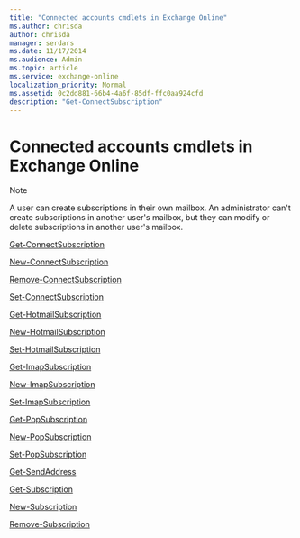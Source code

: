 ```yaml
---
title: "Connected accounts cmdlets in Exchange Online"
ms.author: chrisda
author: chrisda
manager: serdars
ms.date: 11/17/2014
ms.audience: Admin
ms.topic: article
ms.service: exchange-online
localization_priority: Normal
ms.assetid: 0c2dd881-66b4-4a6f-85df-ffc0aa924cfd
description: "Get-ConnectSubscription"
---
```


# Connected accounts cmdlets in Exchange Online

> [!NOTE]
> A user can create subscriptions in their own mailbox. An administrator can't create subscriptions in another user's mailbox, but they can modify or delete subscriptions in another user's mailbox. 
  
[Get-ConnectSubscription](get-connectsubscription.md)
  
[New-ConnectSubscription](new-connectsubscription.md)
  
[Remove-ConnectSubscription](remove-connectsubscription.md)
  
[Set-ConnectSubscription](set-connectsubscription.md)
  
[Get-HotmailSubscription](get-hotmailsubscription.md)
  
[New-HotmailSubscription](new-hotmailsubscription.md)
  
[Set-HotmailSubscription](set-hotmailsubscription.md)
  
[Get-ImapSubscription](get-imapsubscription.md)
  
[New-ImapSubscription](new-imapsubscription.md)
  
[Set-ImapSubscription](set-imapsubscription.md)
  
[Get-PopSubscription](get-popsubscription.md)
  
[New-PopSubscription](new-popsubscription.md)
  
[Set-PopSubscription](set-popsubscription.md)
  
[Get-SendAddress](get-sendaddress.md)
  
[Get-Subscription](get-subscription.md)
  
[New-Subscription](new-subscription.md)
  
[Remove-Subscription](remove-subscription.md)
  

